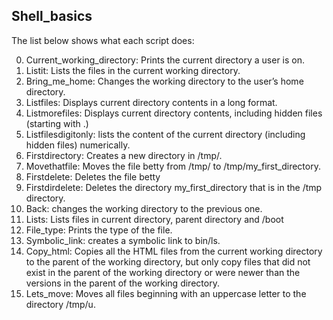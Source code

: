 ## Shell_basics
The list below shows what each script does:

0. Current_working_directory: Prints the current directory a user is on.
1. Listit: Lists the files in the current working directory.
2. Bring_me_home: Changes the working directory to the user’s home directory.
3. Listfiles: Displays current directory contents in a long format.
4. Listmorefiles: Displays current directory contents, including hidden files (starting with .)
5. Listfilesdigitonly: lists the content of the current directory (including hidden files) numerically.
6. Firstdirectory: Creates a new directory in /tmp/.
7. Movethatfile: Moves the file betty from /tmp/ to /tmp/my_first_directory.
8. Firstdelete: Deletes the file betty
9. Firstdirdelete: Deletes the directory my_first_directory that is in the /tmp directory.
10. Back: changes the working directory to the previous one.
11. Lists: Lists files in current directory, parent directory and /boot
12. File_type: Prints the type of the file.
13. Symbolic_link: creates a symbolic link to bin/ls.
14. Copy_html: Copies all the HTML files from the current working directory to the parent of the working directory, but only copy files that did not exist in the parent of the working directory or were newer than the versions in the parent of the working directory.
15. Lets_move: Moves all files beginning with an uppercase letter to the directory /tmp/u.
